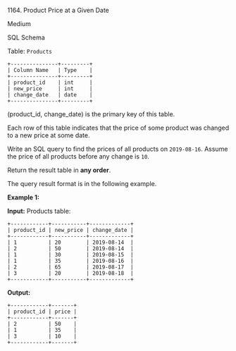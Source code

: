 1164\. Product Price at a Given Date

Medium

SQL Schema

Table: `Products`

    +---------------+---------+ 
    | Column Name   | Type    | 
    +---------------+---------+ 
    | product_id    | int     | 
    | new_price     | int     | 
    | change_date   | date    | 
    +---------------+---------+ 
    
(product_id, change_date) is the primary key of this table. 

Each row of this table indicates that the price of some product was changed to a new price at some date.

Write an SQL query to find the prices of all products on `2019-08-16`. Assume the price of all products before any change is `10`.

Return the result table in **any order**.

The query result format is in the following example.

**Example 1:**

**Input:** Products table: 

    +------------+-----------+-------------+ 
    | product_id | new_price | change_date | 
    +------------+-----------+-------------+ 
    | 1          | 20        | 2019-08-14  | 
    | 2          | 50        | 2019-08-14  | 
    | 1          | 30        | 2019-08-15  | 
    | 1          | 35        | 2019-08-16  | 
    | 2          | 65        | 2019-08-17  |
    | 3          | 20        | 2019-08-18  | 
    +------------+-----------+-------------+

**Output:** 

    +------------+-------+ 
    | product_id | price | 
    +------------+-------+ 
    | 2          | 50    | 
    | 1          | 35    | 
    | 3          | 10    | 
    +------------+-------+ 